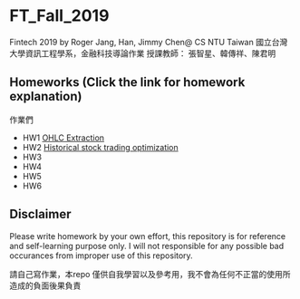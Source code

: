 # FT_Fall_2019
Fintech 2019 by Roger Jang, Han, Jimmy Chen@ CS NTU Taiwan
國立台灣大學資訊工程學系，金融科技導論作業
授課教師： 張智星、韓傳祥、陳君明


## Homeworks (Click the link for homework explanation)
作業們
* HW1 [OHLC Extraction](http://mirlab.org/jang/courses/fintech/homework/2019/ohlc/?count=1&dueDate=20190929%2023:59:59)
* HW2 [Historical stock trading optimization](http://mirlab.org/jang/courses/fintech/homework/2019/ohlc/?count=1&dueDate=20190929%2023:59:59)
* HW3 []()
* HW4
* HW5
* HW6

## Disclaimer
Please write homework by your own effort, this repository is for reference and self-learning purpose only. 
I will not responsible for any possible bad occurances from improper use of this repository.

請自己寫作業，本repo 僅供自我學習以及參考用，我不會為任何不正當的使用所造成的負面後果負責
